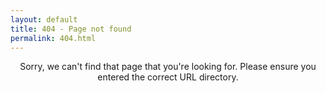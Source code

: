 ```yaml
---
layout: default
title: 404 - Page not found
permalink: 404.html
---
```


<p style="text-align: center;"> Sorry, we can't find that page that you're looking for. Please ensure you entered the correct URL directory.</p>

<!-- [<img src="{{ site.baseurl }}/images/404.jpg" style="width: 400px;"/>]({{ site.baseurl }}/) -->